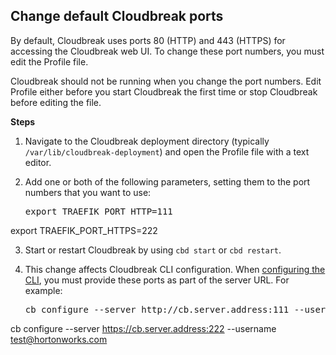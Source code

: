 
## Change default Cloudbreak ports  

By default, Cloudbreak uses ports 80 (HTTP) and 443 (HTTPS) for accessing the Cloudbreak web UI. To change these port numbers, you must edit the Profile file.

Cloudbreak should not be running when you change the port numbers. Edit Profile either before you start Cloudbreak the first time or stop Cloudbreak before editing the file.

**Steps**  

1. Navigate to the Cloudbreak deployment directory (typically `/var/lib/cloudbreak-deployment`) and open the Profile file with a text editor. 

2. Add one or both of the following parameters, setting them to the port numbers that you want to use:

    <pre>export TRAEFIK_PORT_HTTP=111
export TRAEFIK_PORT_HTTPS=222</pre>

3. Start or restart Cloudbreak by using `cbd start` or `cbd restart`. 

4. This change affects Cloudbreak CLI configuration. When [configuring the CLI](cli-install.md#configure-the-cli), you must provide these ports as part of the server URL. For example: 

    <pre>cb configure --server http://cb.server.address:111 --username  test@hortonworks.com
cb configure --server https://cb.server.address:222 --username  test@hortonworks.com</pre>
